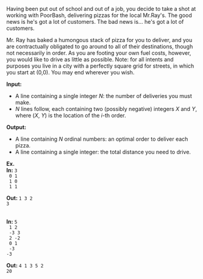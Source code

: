 Having been put out of school and out of a job, you decide to take a shot at working with PoorBash, delivering pizzas for the local Mr.Ray's. The good news is he's got a lot of customers. The bad news is... he's got a lot of customers.

Mr. Ray has baked a humongous stack of pizza for you to deliver, and you are contractually obligated to go around to all of their destinations, though not necessarily in order. As you are footing your own fuel costs, however, you would like to drive as little as possible. Note: for all intents and purposes you live in a city with a perfectly square grid for streets, in which you start at (0,0). You may end wherever you wish.

<b>Input:</b> <ul>
<li>A line containing a single integer <i>N</i>: the number of deliveries you must make.
<li><i>N</i> lines follow, each containing two (possibly negative) integers <i>X</i> and <i>Y</i>, where (<i>X</i>, <i>Y</i>) is the location of the <i>i</i>-th order.</li>
</ul>

<b>Output:</b> <ul>
<li>A line containing <i>N</i> ordinal numbers: an optimal order to deliver each pizza.</li>
<li>A line containing a single integer: the total distance you need to drive.</li></ul>

<b>Ex.<br> In:</b>
<code>3<br>
0 1<br>
1 0<br>
1 1<br></code>

<b>Out: </b>
<code>1 3 2 <br>3</code>


<b><br> In:</b>
<code>5<br>
1 2<br>
-3 3<br>
2 -2<br>
0 1<br>
-3 -3<br></code>

<b>Out: </b>
<code>4 1 3 5 2<br>20</code>
